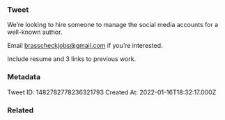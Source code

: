 ### Tweet
We’re looking to hire someone to manage the social media accounts for a well-known author. 

Email brasscheckjobs@gmail.com if you’re interested. 

Include resume and 3 links to previous work.

### Metadata
Tweet ID: 1482782778236321793
Created At: 2022-01-16T18:32:17.000Z

### Related

